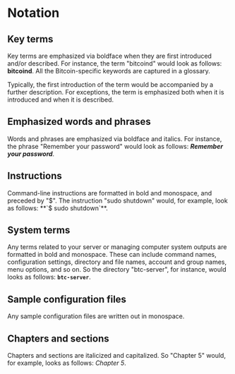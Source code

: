 # Notation

## Key terms

Key terms are emphasized via boldface when they are first introduced and/or described. For instance, the term "bitcoind" would look as follows: **bitcoind**. All the Bitcoin-specific keywords are captured in a glossary. 

Typically, the first introduction of the term would be accompanied by a further description. For exceptions, the term is emphasized both when it is introduced and when it is described. 


## Emphasized words and phrases

Words and phrases are emphasized via boldface and italics. For instance, the phrase "Remember your password" would look as follows: ***Remember your password***. 


## Instructions

Command-line instructions are formatted in bold and monospace, and preceded by "$". The instruction "sudo shutdown" would, for example, look as follows: **`$ sudo shutdown`**.


## System terms

Any terms related to your server or managing computer system outputs are formatted in bold and monospace. These can include command names, configuration settings, directory and file names, account and group names, menu options, and so on. So the directory "btc-server", for instance, would looks as follows: **`btc-server`**. 


## Sample configuration files

Any sample configuration files are written out in monospace.


## Chapters and sections

Chapters and sections are italicized and capitalized. So "Chapter 5" would, for example, looks as follows: *Chapter 5*. 